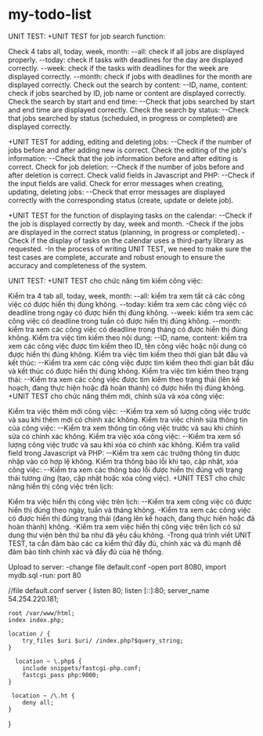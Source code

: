 # my-todo-list
UNIT TEST:
+UNIT TEST for job search function:

Check 4 tabs all, today, week, month:
--all: check if all jobs are displayed properly.
--today: check if tasks with deadlines for the day are displayed correctly.
--week: check if the tasks with deadlines for the week are displayed correctly.
--month: check if jobs with deadlines for the month are displayed correctly.
Check out the search by content:
--ID, name, content: check if jobs searched by ID, job name or content are displayed correctly.
Check the search by start and end time:
--Check that jobs searched by start and end time are displayed correctly.
Check the search by status:
--Check that jobs searched by status (scheduled, in progress or completed) are displayed correctly.

+UNIT TEST for adding, editing and deleting jobs:
--Check if the number of jobs before and after adding new is correct.
Check the editing of the job's information:
--Check that the job information before and after editing is correct.
Check for job deletion:
--Check if the number of jobs before and after deletion is correct.
Check valid fields in Javascript and PHP:
--Check if the input fields are valid.
Check for error messages when creating, updating, deleting jobs:
--Check that error messages are displayed correctly with the corresponding status (create, update or delete job).

+UNIT TEST for the function of displaying tasks on the calendar:
--Check if the job is displayed correctly by day, week and month.
-Check if the jobs are displayed in the correct status (planning, in progress or completed).
-Check if the display of tasks on the calendar uses a third-party library as requested.
-In the process of writing UNIT TEST, we need to make sure the test cases are complete, accurate and robust enough to ensure the accuracy and completeness of the system.



UNIT TEST:
+UNIT TEST cho chức năng tìm kiếm công việc:

Kiểm tra 4 tab all, today, week, month:
--all: kiểm tra xem tất cả các công việc có được hiển thị đúng không.
--today: kiểm tra xem các công việc có deadline trong ngày có được hiển thị đúng không.
--week: kiểm tra xem các công việc có deadline trong tuần có được hiển thị đúng không.
--month: kiểm tra xem các công việc có deadline trong tháng có được hiển thị đúng không.
Kiểm tra việc tìm kiếm theo nội dung:
--ID, name, content: kiểm tra xem các công việc được tìm kiếm theo ID, tên công việc hoặc nội dung có được hiển thị đúng không.
Kiểm tra việc tìm kiếm theo thời gian bắt đầu và kết thúc:
--Kiểm tra xem các công việc được tìm kiếm theo thời gian bắt đầu và kết thúc có được hiển thị đúng không.
Kiểm tra việc tìm kiếm theo trạng thái:
--Kiểm tra xem các công việc được tìm kiếm theo trạng thái (lên kế hoạch, đang thực hiện hoặc đã hoàn thành) có được hiển thị đúng không.
+UNIT TEST cho chức năng thêm mới, chỉnh sửa và xóa công việc:

Kiểm tra việc thêm mới công việc:
--Kiểm tra xem số lượng công việc trước và sau khi thêm mới có chính xác không.
Kiểm tra việc chỉnh sửa thông tin của công việc:
--Kiểm tra xem thông tin công việc trước và sau khi chỉnh sửa có chính xác không.
Kiểm tra việc xóa công việc:
--Kiểm tra xem số lượng công việc trước và sau khi xóa có chính xác không.
Kiểm tra valid field trong Javascript và PHP:
--Kiểm tra xem các trường thông tin được nhập vào có hợp lệ không.
Kiểm tra thông báo lỗi khi tạo, cập nhật, xóa công việc:
--Kiểm tra xem các thông báo lỗi được hiển thị đúng với trạng thái tương ứng (tạo, cập nhật hoặc xóa công việc).
+UNIT TEST cho chức năng hiển thị công việc trên lịch:

Kiểm tra việc hiển thị công việc trên lịch:
--Kiểm tra xem công việc có được hiển thị đúng theo ngày, tuần và tháng không.
-Kiểm tra xem các công việc có được hiển thị đúng trạng thái (đang lên kế hoạch, đang thực hiện hoặc đã hoàn thành) không.
-Kiểm tra xem việc hiển thị công việc trên lịch có sử dụng thư viện bên thứ ba như đã yêu cầu không.
-Trong quá trình viết UNIT TEST, ta cần đảm bảo các ca kiểm thử đầy đủ, chính xác và đủ mạnh để đảm bảo tính chính xác và đầy đủ của hệ thống.

Upload to server:
-change file default.conf
-open port 8080, import mydb.sql
-run: port 80

//file default.conf
server {
    listen 80;
    listen [::]:80;
    server_name 54.254.220.181;

    root /var/www/html;
    index index.php;

    location / {
        try_files $uri $uri/ /index.php?$query_string;
    }

      location ~ \.php$ {
        include snippets/fastcgi-php.conf;
        fastcgi_pass php:9000;
    }

     location ~ /\.ht {
        deny all;
    }
}